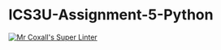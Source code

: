 # ICS3U-Assignment-5-Python

[![Mr Coxall's Super Linter](https://github.com/Feyi-Akomolafe/ICS3U-Assignment-5-Python/workflows/Mr%20Coxall's%20Super%20Linter/badge.svg)](https://github.com/Feyi-Akomolafe/Feyi-Akomolafe/ICS3U-Assignment-5-Python/actions/)

